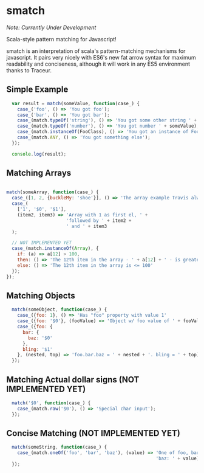 smatch
======

_Note: Currently Under Development_

Scala-style pattern matching for Javascript!

smatch is an interpretation of scala's pattern-matching mechanisms for
javascript. It pairs very nicely with ES6's new fat arrow syntax for maximum
readability and conciseness, although it will work in any ES5 environment
thanks to Traceur.

## Simple Example

```javascript
  var result = match(someValue, function(case_) {
    case_('foo', () => 'You got foo');
    case_('bar', () => 'You got bar');
    case_(match.typeOf('string'), () => 'You got some other string ' + someValue);
    case_(match.typeOf('number'), () => 'You got number ' + someValue);
    case_(match.instanceOf(FooClass), () => 'You got an instance of FooClass');
    case_(match.ANY, () => 'You got something else');
  });

  console.log(result);
```

## Matching Arrays

```javascript

match(someArray, function(case_) {
  case_([1, 2, {buckleMy: 'shoe'}], () => 'The array example Travis always uses');
  case_(
    ['1', '$0', '$1'],
    (item2, item3) => 'Array with 1 as first el, ' +
                      'followed by ' + item2 +
                      ' and ' + item3
  );

  // NOT IMPLEMENTED YET
  case_(match.instanceOf(Array), {
    if: (a) => a[12] > 100,
    then: () => 'The 12th item in the array - ' + a[12] + ' - is greater than 100',
    else: () => 'The 12th item in the array is <= 100'
  });
});

```

## Matching Objects

```javascript
  match(someObject, function(case_) {
    case_({foo: 1}, () => 'Has "foo" property with value 1'
    case_({foo: '$0'}, (fooValue) => 'Object w/ foo value of ' + fooValue);
    case_({foo: {
      bar: {
        baz: '$0'
      },
      bling: '$1'
    }, (nested, top) => 'foo.bar.baz = ' + nested + '. bling = ' + top);
  });
```

## Matching Actual dollar signs (NOT IMPLEMENTED YET)
```javascript
  match('$0', function(case_) {
    case_(match.raw('$0'), () => 'Special char input');
  });
```

## Concise Matching (NOT IMPLEMENTED YET)
```javascript
  match(someString, function(case_) {
    case_(match.oneOf('foo', 'bar', 'baz'), (value) => 'One of foo, bar, or ' +
                                                       'baz: ' + value);
  });
```
